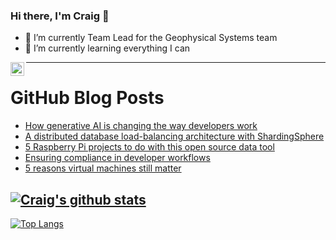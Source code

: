 ### Hi there, I'm Craig 👋

<!--
**CraigTeelFugro/CraigTeelFugro** is a ✨ _special_ ✨ repository because its `README.md` (this file) appears on your GitHub profile.

Here are some ideas to get you started:
-->

- 🔭 I’m currently Team Lead for the Geophysical Systems team
- 🌱 I’m currently learning everything I can

[<img align="left" alt="Craig Teel | LinkedIn" width="22px" src="https://cdn.jsdelivr.net/npm/simple-icons@v3/icons/linkedin.svg" />][linkedin]

---

# GitHub Blog Posts

<!-- BLOG-POST-LIST:START -->
- [How generative AI is changing the way developers work](https://github.blog/2023-04-14-how-generative-ai-is-changing-the-way-developers-work/)
- [A distributed database load-balancing architecture with ShardingSphere](https://opensource.com/article/23/4/distributed-database-load-balancing-architecture-shardingsphere)
- [5 Raspberry Pi projects to do with this open source data tool](https://opensource.com/article/23/4/raspberry-pi-projects-influxdb)
- [Ensuring compliance in developer workflows](https://github.blog/2023-04-13-ensuring-compliance-in-developer-workflows/)
- [5 reasons virtual machines still matter](https://opensource.com/article/23/4/5-reasons-virtual-machines-still-matter)
<!-- BLOG-POST-LIST:END -->

## [![Craig's github stats](https://github-readme-stats.vercel.app/api?username=craigteelfugro&show_icons=true&theme=radical)](https://github.com/anuraghazra/github-readme-stats)


[linkedin]: https://linkedin.com/in/craig-teel-b8786771
[![Top Langs](https://github-readme-stats.vercel.app/api/top-langs/?username=craigteelfugro&layout=compact)](https://github.com/anuraghazra/github-readme-stats)
